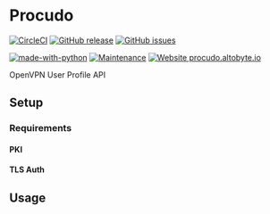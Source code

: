 # Procudo

[![CircleCI](https://circleci.com/gh/tomroffe/procudo.svg?style=svg&circle-token=3a96ea9c148404e1332c40c07666a18df8cbd17a)](https://circleci.com/gh/tomroffe/procudo) [![GitHub release](https://img.shields.io/github/release/tomroffe/procudo.svg)](https://github.com/tomroffe/procudo/releases/) [![GitHub issues](https://img.shields.io/github/issues/tomroffe/procudo.svg)](https://github.com/tomroffe/procudo/issues/)

[![made-with-python](https://img.shields.io/badge/Made%20with-Python-1f425f.svg)](https://www.python.org/) [![Maintenance](https://img.shields.io/badge/Maintained%3F-yes-green.svg)](https://github.com/tomroffe/procudo/graphs/commit-activity) [![Website procudo.altobyte.io](https://img.shields.io/website-up-down-green-red/https/procudo.altobyte.io.svg)](https://procudo.altobyte.io/)

OpenVPN User Profile API

## Setup

<!-- TODO -->

### Requirements

<!-- TODO -->

#### PKI

<!-- TODO -->

#### TLS Auth

<!-- TODO -->

## Usage

<!-- TODO -->
